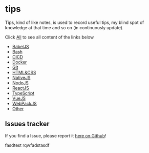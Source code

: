 # tips

Tips, kind of like notes, is used to record useful tips, my blind spot of knowledge at that time and so on (in continuously update). 

Click [All](https://github.com/zixiCat/tips/blob/master/src/All.md) to see all content of the links below

- [BabelJS](https://github.com/zixiCat/tips/blob/master/src/BabelJS.md)
- [Bash](https://github.com/zixiCat/tips/blob/master/src/Bash.md)
- [CICD](https://github.com/zixiCat/tips/blob/master/src/CICD.md)
- [Docker](https://github.com/zixiCat/tips/blob/master/src/Docker.md)
- [Git](https://github.com/zixiCat/tips/blob/master/src/Git.md)
- [HTML&CSS](https://github.com/zixiCat/tips/blob/master/src/HTML&CSS.md)
- [NativeJS](https://github.com/zixiCat/tips/blob/master/src/NativeJS.md)
- [NodeJS](https://github.com/zixiCat/tips/blob/master/src/NodeJS.md)
- [ReactJS](https://github.com/zixiCat/tips/blob/master/src/ReactJS.md)
- [TypeScript](https://github.com/zixiCat/tips/blob/master/src/TypeScript.md)
- [VueJS](https://github.com/zixiCat/tips/blob/master/src/VueJS.md)
- [WebPackJS](https://github.com/zixiCat/tips/blob/master/src/WebPackJS.md)
- [Other](https://github.com/zixiCat/tips/blob/master/src/Other.md)

## Issues tracker

If you find a Issue, please report it [here on Github](https://github.com/zixiCat/tips/issues)!

fasdtest rqwfadstasdf 
